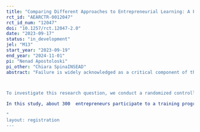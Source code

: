 ```yaml
---
title: "Comparing Different Approaches to Entrepreneurial Learning: A Field Experiment in Pakistan"
rct_id: "AEARCTR-0012047"
rct_id_num: "12047"
doi: "10.1257/rct.12047-2.0"
date: "2023-09-17"
status: "in_development"
jel: "M13"
start_year: "2023-09-19"
end_year: "2024-11-01"
pi: "Nenad Apostoloski"
pi_other: "Chiara SpinaINSEAD"
abstract: "Failure is widely acknowledged as a critical component of the organizational learning and innovation processs. Learning from failure, in particular, seems extremely relevant in the context of entrepreneurship, where failure often emerges as the predominant outcome. Remarkably, most entrepreneurship training programs predominantly emphasize success stories of entrepreneurs, without leveraging the learning potential that come from stories of failure. Consequently, we investigate how entrepreneurs assimilate lessons from the failure of others differently compared to the success of others and, subsequently, how these distinct learning approaches impact the decisions entrepreneurs make about their businesses.

To investigate this research question, we conduct a randomized controlled trial (RCT) aimed at providing robust empirical evidence and assessing the effects of adopting a "learning from failure" approach vis-à-vis the conventional "learning from success" approach.
In this study, about 300  entrepreneurs participate to a training program focused on market validation with the same structure: we utilize robust frameworks and tools commonly employed in entrepreneurial education, we provide practical examples from other founders, we facilitate discussions on essential thematic elements, and provide opportunities for participants to reflect on the content. However, frameworks, examples, discussions, and self-reflections focus on learning from the failure of others for one group (half of the participants), and on learning from the success of others for the other group (half of the participants). Our expectation is that both types of training will benefit entrepreneurs but in different ways. We will measure outcomes related to both entrepreneurial intentions, actions, and decision-making processes to gain deeper insights into how distinct learning methodologies influence the development of new businesses.
"
layout: registration
---
```


